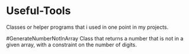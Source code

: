 # Useful-Tools
Classes or helper programs that i used in one point in my projects.

#GenerateNumberNotInArray
Class that returns a number that is not in a given array, with a constraint on the number of digits.
